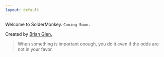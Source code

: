 ```yaml
---
layout: default
---
```


Welcome to SolderMonkey. `Coming Soon.`

Created by [Brian Glen.]

  [Brian Glen.]: https://www.brianglen.com

> When something is important enough, you do it even if the odds are not in your favor.

